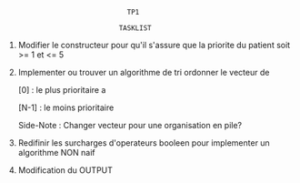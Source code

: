
                                  TP1

                                TASKLIST

1) Modifier le constructeur pour qu'il s'assure que la priorite du patient
     soit >= 1 et <= 5

2) Implementer ou trouver un algorithme de tri ordonner le vecteur de

     [0] : le plus prioritaire a

     [N-1] : le moins prioritaire

     Side-Note : Changer vecteur pour une organisation en pile?

3) Redifinir les surcharges d'operateurs booleen pour implementer
     un algorithme NON naif

4) Modification du OUTPUT

